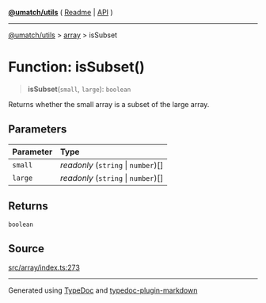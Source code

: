 [**@umatch/utils**](../../README.md) ( [Readme](../../README.md) \| [API](../../API.md) )

---

[@umatch/utils](../../API.md) > [array](../README.md) > isSubset

# Function: isSubset()

> **isSubset**(`small`, `large`): `boolean`

Returns whether the small array is a subset of the large array.

## Parameters

| Parameter | Type                                |
| :-------- | :---------------------------------- |
| `small`   | _readonly_ (`string` \| `number`)[] |
| `large`   | _readonly_ (`string` \| `number`)[] |

## Returns

`boolean`

## Source

[src/array/index.ts:273](https://github.com/umatch-oficial/utils/blob/fe3e40a/src/array/index.ts#L273)

---

Generated using [TypeDoc](https://typedoc.org/) and [typedoc-plugin-markdown](https://www.npmjs.com/package/typedoc-plugin-markdown)
